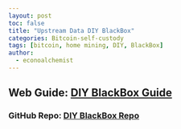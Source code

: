 ```yaml
---
layout: post
toc: false
title: "Upstream Data DIY BlackBox"
categories: Bitcoin-self-custody
tags: [bitcoin, home mining, DIY, BlackBox]
author:
  - econoalchemist
---
```

## Web Guide: [DIY BlackBox Guide](https://econoalchemist.github.io/UpstreamData-DIY-BlackBox/)
### GitHub Repo: [DIY BlackBox Repo](https://github.com/econoalchemist/UpstreamData-DIY-BlackBox)

